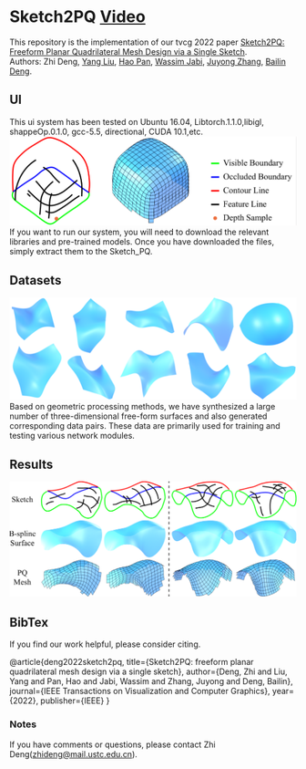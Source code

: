 # Sketch2PQ [Video](https://rec.ustc.edu.cn/share/21b85b00-10a3-11ee-8ab0-1d920ced0508)
This repository is the implementation of our tvcg 2022 paper [Sketch2PQ: Freeform Planar Quadrilateral Mesh Design via a Single Sketch](https://arxiv.org/abs/2201.09367).<br>
Authors: Zhi Deng, [Yang Liu](https://xueyuhanlang.github.io/), [Hao Pan](https://haopan.github.io/), [Wassim Jabi](https://profiles.cardiff.ac.uk/staff/jabiw), [Juyong Zhang](http://staff.ustc.edu.cn/~juyong/), [Bailin Deng](http://www.bdeng.me/).

## UI
This ui system has been tested on Ubuntu 16.04, Libtorch.1.1.0,libigl, shappeOp.0.1.0, gcc-5.5, directional, CUDA 10.1,etc.
![](../image/gui_system.png)
If you want to run our system, you will need to download the relevant libraries and pre-trained models. Once you have downloaded the files, simply extract them to the Sketch_PQ.

## Datasets
![](../image/datasets.png)
Based on geometric processing methods, we have synthesized a large number of three-dimensional free-form surfaces and also generated corresponding data pairs. These data are primarily used for training and testing various network modules.

## Results
![](../image/results.png)
## BibTex
If you find our work helpful, please consider citing.

@article{deng2022sketch2pq,
  title={Sketch2PQ: freeform planar quadrilateral mesh design via a single sketch},
  author={Deng, Zhi and Liu, Yang and Pan, Hao and Jabi, Wassim and Zhang, Juyong and Deng, Bailin},
  journal={IEEE Transactions on Visualization and Computer Graphics},
  year={2022},
  publisher={IEEE}
}

### Notes
If you have comments or questions, please contact Zhi Deng([zhideng@mail.ustc.edu.cn]()).
